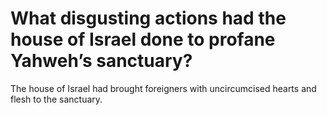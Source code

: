 # What disgusting actions had the house of Israel done to profane Yahweh’s sanctuary?

The house of Israel had brought foreigners with uncircumcised hearts and flesh to the sanctuary.
